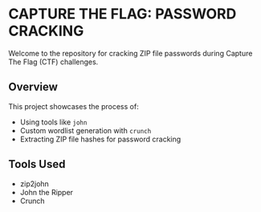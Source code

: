# **CAPTURE THE FLAG: PASSWORD CRACKING**

Welcome to the repository for cracking ZIP file passwords during Capture The Flag (CTF) challenges.

## **Overview**
This project showcases the process of:
- Using tools like `john` 
- Custom wordlist generation with `crunch`
- Extracting ZIP file hashes for password cracking

## **Tools Used**
- zip2john
- John the Ripper
- Crunch


